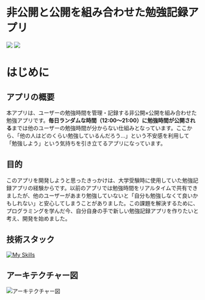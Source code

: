 
# 非公開と公開を組み合わせた勉強記録アプリ
![](https://qiita-image-store.s3.ap-northeast-1.amazonaws.com/0/3788663/30238eee-1f87-5b3c-b796-a7fcaad7e70b.png)
![](https://qiita-image-store.s3.ap-northeast-1.amazonaws.com/0/3788663/6bb57fc3-1241-6bec-8e8d-3cd0a1329365.png)
  

# はじめに
## アプリの概要
本アプリは、ユーザーの勉強時間を管理・記録する非公開×公開を組み合わせた勉強アプリです。**毎日ランダムな時間（12:00〜21:00）に勉強時間が公開される**までは他のユーザーの勉強時間が分からない仕組みとなっています。ここから、「他の人はどのくらい勉強しているんだろう...」という不安感を利用して「勉強しよう」という気持ちを引き立てるアプリになっています。

## 目的
このアプリを開発しようと思ったきっかけは、大学受験時に使用していた勉強記録アプリの経験からです。以前のアプリでは勉強時間をリアルタイムで共有できましたが、他のユーザーがあまり勉強していないと「自分も勉強しなくて良いかもしれない」と安心してしまうことがありました。この課題を解決するために、プログラミングを学んだ今、自分自身の手で新しい勉強記録アプリを作りたいと考え、開発を始めました。

## 技術スタック
[![My Skills](https://skillicons.dev/icons?i=flutter,dart,py,firebase)](https://skillicons.dev)


## アーキテクチャー図
![アーキテクチャー図](https://qiita-image-store.s3.ap-northeast-1.amazonaws.com/0/3788663/576aba47-e643-40ab-7106-5a94e83f3ba0.png)




